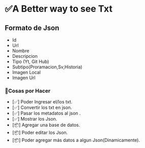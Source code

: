  # ✅A Better way to see Txt

## Formato de Json
- Id
- Url
- Nombre 
- Descripcion
- Tipo (Yt, Git Hub)
- Subtipo(Proramacion,Sv,Historia)
- Imagen Local
- Imagen Url 

### 📂Cosas por Hacer 
+ [✅] Poder Ingresar el/los txt.
+ [✅] Convertir los txt en json.
+ [✅] Pasar los metadatos al json .
+ [✅] Mostrar los Json.
+ [📦] Agregar una base de datos.
+ [📦] Poder editar los Json.
+ [📦] Poder agregar más datos a algun Json(Dinamicamente).


